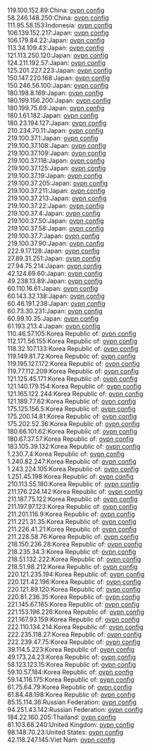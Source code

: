 119.100.152.89:China: [ovpn config](vpn/119_100_152_89.ovpn)  
58.246.148.250:China: [ovpn config](vpn/58_246_148_250.ovpn)  
111.95.58.153:Indonesia: [ovpn config](vpn/111_95_58_153.ovpn)  
106.139.152.217:Japan: [ovpn config](vpn/106_139_152_217.ovpn)  
106.179.84.22:Japan: [ovpn config](vpn/106_179_84_22.ovpn)  
113.34.109.43:Japan: [ovpn config](vpn/113_34_109_43.ovpn)  
121.113.250.120:Japan: [ovpn config](vpn/121_113_250_120.ovpn)  
124.211.192.57:Japan: [ovpn config](vpn/124_211_192_57.ovpn)  
125.201.227.223:Japan: [ovpn config](vpn/125_201_227_223.ovpn)  
150.147.220.168:Japan: [ovpn config](vpn/150_147_220_168.ovpn)  
150.246.56.100:Japan: [ovpn config](vpn/150_246_56_100.ovpn)  
180.198.8.169:Japan: [ovpn config](vpn/180_198_8_169.ovpn)  
180.199.156.200:Japan: [ovpn config](vpn/180_199_156_200.ovpn)  
180.199.75.69:Japan: [ovpn config](vpn/180_199_75_69.ovpn)  
180.1.61.182:Japan: [ovpn config](vpn/180_1_61_182.ovpn)  
180.23.194.127:Japan: [ovpn config](vpn/180_23_194_127.ovpn)  
210.234.70.11:Japan: [ovpn config](vpn/210_234_70_11.ovpn)  
219.100.37.1:Japan: [ovpn config](vpn/219_100_37_1.ovpn)  
219.100.37.108:Japan: [ovpn config](vpn/219_100_37_108.ovpn)  
219.100.37.109:Japan: [ovpn config](vpn/219_100_37_109.ovpn)  
219.100.37.116:Japan: [ovpn config](vpn/219_100_37_116.ovpn)  
219.100.37.125:Japan: [ovpn config](vpn/219_100_37_125.ovpn)  
219.100.37.19:Japan: [ovpn config](vpn/219_100_37_19.ovpn)  
219.100.37.205:Japan: [ovpn config](vpn/219_100_37_205.ovpn)  
219.100.37.211:Japan: [ovpn config](vpn/219_100_37_211.ovpn)  
219.100.37.213:Japan: [ovpn config](vpn/219_100_37_213.ovpn)  
219.100.37.22:Japan: [ovpn config](vpn/219_100_37_22.ovpn)  
219.100.37.4:Japan: [ovpn config](vpn/219_100_37_4.ovpn)  
219.100.37.50:Japan: [ovpn config](vpn/219_100_37_50.ovpn)  
219.100.37.58:Japan: [ovpn config](vpn/219_100_37_58.ovpn)  
219.100.37.7:Japan: [ovpn config](vpn/219_100_37_7.ovpn)  
219.100.37.90:Japan: [ovpn config](vpn/219_100_37_90.ovpn)  
222.9.17.128:Japan: [ovpn config](vpn/222_9_17_128.ovpn)  
27.89.31.251:Japan: [ovpn config](vpn/27_89_31_251.ovpn)  
27.94.75.214:Japan: [ovpn config](vpn/27_94_75_214.ovpn)  
42.124.69.60:Japan: [ovpn config](vpn/42_124_69_60.ovpn)  
49.238.13.89:Japan: [ovpn config](vpn/49_238_13_89.ovpn)  
60.110.16.61:Japan: [ovpn config](vpn/60_110_16_61.ovpn)  
60.143.32.138:Japan: [ovpn config](vpn/60_143_32_138.ovpn)  
60.46.191.238:Japan: [ovpn config](vpn/60_46_191_238.ovpn)  
60.73.30.231:Japan: [ovpn config](vpn/60_73_30_231.ovpn)  
60.99.10.35:Japan: [ovpn config](vpn/60_99_10_35.ovpn)  
61.193.213.4:Japan: [ovpn config](vpn/61_193_213_4.ovpn)  
110.46.57.105:Korea Republic of: [ovpn config](vpn/110_46_57_105.ovpn)  
112.171.56.155:Korea Republic of: [ovpn config](vpn/112_171_56_155.ovpn)  
118.32.107.133:Korea Republic of: [ovpn config](vpn/118_32_107_133.ovpn)  
119.149.81.72:Korea Republic of: [ovpn config](vpn/119_149_81_72.ovpn)  
119.195.127.172:Korea Republic of: [ovpn config](vpn/119_195_127_172.ovpn)  
119.77.112.209:Korea Republic of: [ovpn config](vpn/119_77_112_209.ovpn)  
121.125.45.171:Korea Republic of: [ovpn config](vpn/121_125_45_171.ovpn)  
121.140.179.154:Korea Republic of: [ovpn config](vpn/121_140_179_154.ovpn)  
121.165.122.244:Korea Republic of: [ovpn config](vpn/121_165_122_244.ovpn)  
121.189.77.62:Korea Republic of: [ovpn config](vpn/121_189_77_62.ovpn)  
175.125.156.5:Korea Republic of: [ovpn config](vpn/175_125_156_5.ovpn)  
175.200.14.81:Korea Republic of: [ovpn config](vpn/175_200_14_81.ovpn)  
175.202.52.36:Korea Republic of: [ovpn config](vpn/175_202_52_36.ovpn)  
180.66.101.62:Korea Republic of: [ovpn config](vpn/180_66_101_62.ovpn)  
180.67.37.57:Korea Republic of: [ovpn config](vpn/180_67_37_57.ovpn)  
183.105.39.132:Korea Republic of: [ovpn config](vpn/183_105_39_132.ovpn)  
1.230.7.4:Korea Republic of: [ovpn config](vpn/1_230_7_4.ovpn)  
1.240.82.247:Korea Republic of: [ovpn config](vpn/1_240_82_247.ovpn)  
1.243.224.105:Korea Republic of: [ovpn config](vpn/1_243_224_105.ovpn)  
1.251.45.198:Korea Republic of: [ovpn config](vpn/1_251_45_198.ovpn)  
210.113.55.180:Korea Republic of: [ovpn config](vpn/210_113_55_180.ovpn)  
211.176.224.142:Korea Republic of: [ovpn config](vpn/211_176_224_142.ovpn)  
211.187.75.122:Korea Republic of: [ovpn config](vpn/211_187_75_122.ovpn)  
211.197.97.123:Korea Republic of: [ovpn config](vpn/211_197_97_123.ovpn)  
211.201.116.9:Korea Republic of: [ovpn config](vpn/211_201_116_9.ovpn)  
211.221.31.35:Korea Republic of: [ovpn config](vpn/211_221_31_35.ovpn)  
211.226.41.21:Korea Republic of: [ovpn config](vpn/211_226_41_21.ovpn)  
211.228.58.76:Korea Republic of: [ovpn config](vpn/211_228_58_76.ovpn)  
218.150.236.28:Korea Republic of: [ovpn config](vpn/218_150_236_28.ovpn)  
218.235.34.3:Korea Republic of: [ovpn config](vpn/218_235_34_3.ovpn)  
218.51.132.222:Korea Republic of: [ovpn config](vpn/218_51_132_222.ovpn)  
218.51.98.212:Korea Republic of: [ovpn config](vpn/218_51_98_212.ovpn)  
220.121.235.194:Korea Republic of: [ovpn config](vpn/220_121_235_194.ovpn)  
220.121.42.196:Korea Republic of: [ovpn config](vpn/220_121_42_196.ovpn)  
220.121.89.120:Korea Republic of: [ovpn config](vpn/220_121_89_120.ovpn)  
220.81.236.35:Korea Republic of: [ovpn config](vpn/220_81_236_35.ovpn)  
221.145.67.165:Korea Republic of: [ovpn config](vpn/221_145_67_165.ovpn)  
221.153.196.226:Korea Republic of: [ovpn config](vpn/221_153_196_226.ovpn)  
221.167.93.159:Korea Republic of: [ovpn config](vpn/221_167_93_159.ovpn)  
222.110.134.214:Korea Republic of: [ovpn config](vpn/222_110_134_214.ovpn)  
222.235.118.27:Korea Republic of: [ovpn config](vpn/222_235_118_27.ovpn)  
222.239.47.75:Korea Republic of: [ovpn config](vpn/222_239_47_75.ovpn)  
39.114.5.223:Korea Republic of: [ovpn config](vpn/39_114_5_223.ovpn)  
49.173.24.23:Korea Republic of: [ovpn config](vpn/49_173_24_23.ovpn)  
58.123.123.15:Korea Republic of: [ovpn config](vpn/58_123_123_15.ovpn)  
59.10.57.184:Korea Republic of: [ovpn config](vpn/59_10_57_184.ovpn)  
59.14.116.175:Korea Republic of: [ovpn config](vpn/59_14_116_175.ovpn)  
61.75.64.79:Korea Republic of: [ovpn config](vpn/61_75_64_79.ovpn)  
61.84.48.198:Korea Republic of: [ovpn config](vpn/61_84_48_198.ovpn)  
85.15.114.36:Russian Federation: [ovpn config](vpn/85_15_114_36.ovpn)  
94.251.43.142:Russian Federation: [ovpn config](vpn/94_251_43_142.ovpn)  
184.22.160.205:Thailand: [ovpn config](vpn/184_22_160_205.ovpn)  
81.103.68.240:United Kingdom: [ovpn config](vpn/81_103_68_240.ovpn)  
98.148.70.23:United States: [ovpn config](vpn/98_148_70_23.ovpn)  
42.118.247.145:Viet Nam: [ovpn config](vpn/42_118_247_145.ovpn)  
